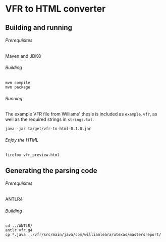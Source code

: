 # VFR to HTML converter

## Building and running

###### Prerequisites
Maven and JDK8

###### Building

```
mvn compile
mvn package
```

###### Running

The example VFR file from Williams' thesis is included as `example.vfr`, as
well as the required strings in `strings.txt`.

```
java -jar target/vfr-to-html-0.1.0.jar
```

###### Enjoy the HTML
```
firefox vfr_preview.html
```

## Generating the parsing code

###### Prerequisites
ANTLR4

###### Building
```
cd ../ANTLR/
antlr vfr.g4
cp *.java ../vfr/src/main/java/com/williamleara/utexas/mastersreport/
```
